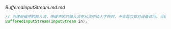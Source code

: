 *BufferedInputStream.md.md*

```java
// 创建带缓冲的输入流，带缓冲区的输入流在从流中读入字符时，不会每次都对设备访问。当缓冲区为空时，会向缓冲区中读入一个新的数据块
BufferedInputStream(InputStream in);
```